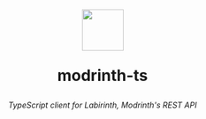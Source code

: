<h1 align="center">
    <img src="https://github.com/modrinth-ts.png" width="75" height="auto">
    <p>modrinth-ts</p>
</h1>
<p align="center">
    <i>TypeScript client for Labirinth, Modrinth's REST API</i>
</p>